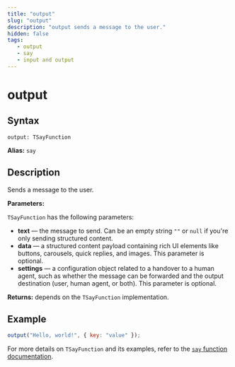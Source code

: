 ```yaml
---
title: "output"
slug: "output"
description: "output sends a message to the user."
hidden: false
tags:
   - output
   - say
   - input and output
---
```


# output

## Syntax

`output: TSayFunction`

**Alias:** `say`

## Description

Sends a message to the user.

**Parameters:**

`TSayFunction` has the following parameters:

- **text** — the message to send. Can be an empty string `""` or `null` if you're only sending structured content.
- **data** — a structured content payload containing rich UI elements like buttons, carousels, quick replies, and images. This parameter is optional.
- **settings** — a configuration object related to a handover to a human agent, such as whether the message can be forwarded and the output destination (user, human agent, or both). This parameter is optional.

**Returns:** depends on the `TSayFunction` implementation.

## Example

```js
output("Hello, world!", { key: "value" });
```

For more details on `TSayFunction` and its examples, refer to the [`say` function documentation](say.md).
